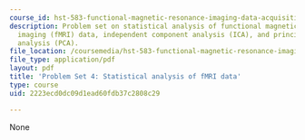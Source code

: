 ```yaml
---
course_id: hst-583-functional-magnetic-resonance-imaging-data-acquisition-and-analysis-fall-2008
description: Problem set on statistical analysis of functional magnetic resonance
  imaging (fMRI) data, independent component analysis (ICA), and principle component
  analysis (PCA).
file_location: /coursemedia/hst-583-functional-magnetic-resonance-imaging-data-acquisition-and-analysis-fall-2008/2223ecd0dc09d1ead60fdb37c2808c29_ps4.pdf
file_type: application/pdf
layout: pdf
title: 'Problem Set 4: Statistical analysis of fMRI data'
type: course
uid: 2223ecd0dc09d1ead60fdb37c2808c29

---
```

None